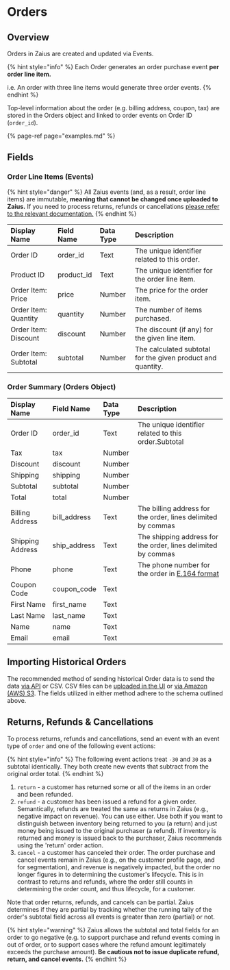 # Orders

## Overview

Orders in Zaius are created and updated via Events.

{% hint style="info" %}
Each Order generates an order purchase event **per order line item.** 

i.e. An order with three line items would generate three order events.
{% endhint %}

Top-level information about the order \(e.g. billing address, coupon, tax\) are stored in the Orders object and linked to order events on Order ID \(`order_id`\). 

{% page-ref page="examples.md" %}

## Fields

### Order Line Items \(Events\)

{% hint style="danger" %}
All Zaius events \(and, as a result, order line items\) are immutable, **meaning that cannot be changed once uploaded to Zaius.** If you need to process returns, refunds or cancellations [please refer to the relevant documentation.](./#returns-refunds-and-cancellations)
{% endhint %}

| Display Name | Field Name | Data Type | Description |
| :--- | :--- | :--- | :--- |
| Order ID | order\_id | Text | The unique identifier related to this order. |
| Product ID | product\_id | Text | The unique identifier for the order line item. |
| Order Item: Price | price | Number | The price for the order item. |
| Order Item: Quantity | quantity | Number | The number of items purchased. |
| Order Item: Discount | discount | Number | The discount \(if any\) for the given line item. |
| Order Item: Subtotal | subtotal | Number | The calculated subtotal for the given product and quantity.  |

### Order Summary \(Orders Object\)

| Display Name | Field Name | Data Type | Description |
| :--- | :--- | :--- | :--- |
| Order ID | order\_id | Text | The unique identifier related to this order.Subtotal |
| Tax | tax | Number |  |
| Discount | discount | Number |  |
| Shipping | shipping | Number |  |
| Subtotal | subtotal | Number |  |
| Total | total | Number |  |
| Billing Address | bill\_address | Text | The billing address for the order, lines delimited by commas |
| Shipping Address | ship\_address | Text | The shipping address for the order, lines delimited by commas |
| Phone | phone | Text | The phone number for the order in [E.164 format](https://en.wikipedia.org/wiki/E.164) |
| Coupon Code | coupon\_code | Text |  |
| First Name | first\_name | Text |  |
| Last Name | last\_name | Text |  |
| Name | name | Text |  |
| Email | email | Text |  |

## Importing Historical Orders

The recommended method of sending historical Order data is to send the data [via API](https://api.developer.zaius.com/#tag/Events/operation/insertEvents) or CSV. CSV files can be [uploaded in the UI](../../bulk-imports-exports/csv-upload.md) or [via Amazon \(AWS\) S3](../../bulk-imports-exports/s3.md). The fields utilized in either method adhere to the schema outlined above.

## Returns, Refunds & Cancellations

To process returns, refunds and cancellations, send an event with an event type of `order` and one of the following event actions:

{% hint style="info" %}
The following event actions treat `-30` and `30` as a subtotal identically. They both create new events that subtract from the original order total.
{% endhint %}

1. `return` - a customer has returned some or all of the items in an order and been refunded.
2. `refund` - a customer has been issued a refund for a given order. Semantically, refunds are treated the same as returns in Zaius \(e.g., negative impact on revenue\). You can use either. Use both if you want to distinguish between inventory being returned to you \(a return\) and just money being issued to the original purchaser \(a refund\). If inventory is returned and money is issued back to the purchaser, Zaius recommends using the 'return' order action.
3. `cancel` - a customer has canceled their order. The order purchase and cancel events remain in Zaius \(e.g., on the customer profile page, and for segmentation\), and revenue is negatively impacted, but the order no longer figures in to determining the customer's lifecycle. This is in contrast to returns and refunds, where the order still counts in determining the order count, and thus lifecycle, for a customer.

Note that order returns, refunds, and cancels can be partial. Zaius determines if they are partial by tracking whether the running tally of the order's subtotal field across all events is greater than zero \(partial\) or not. 

{% hint style="warning" %}
Zaius allows the subtotal and total fields for an order to go negative \(e.g. to support purchase and refund events coming in out of order, or to support cases where the refund amount legitimately exceeds the purchase amount\). **Be cautious not to issue duplicate refund, return, and cancel events.**
{% endhint %}

